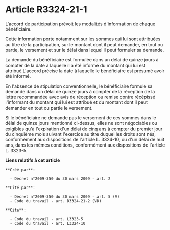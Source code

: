 # Article R3324-21-1

L'accord de participation prévoit les modalités d'information de chaque bénéficiaire. 

Cette information porte notamment sur les sommes qui lui sont attribuées au titre de la participation, sur le montant dont il
peut demander, en tout ou partie, le versement et sur le délai dans lequel il peut formuler sa demande. 

La demande du bénéficiaire est formulée dans un délai de quinze jours à compter de la date à laquelle il a été informé du
montant qui lui est attribué.L'accord précise la date à laquelle le bénéficiaire est présumé avoir été informé. 

En l'absence de stipulation conventionnelle, le bénéficiaire formule sa demande dans un délai de quinze jours à compter de la
réception de la lettre recommandée avec avis de réception ou remise contre récépissé l'informant du montant qui lui est
attribué et du montant dont il peut demander en tout ou partie le versement. 

Si le bénéficiaire ne demande pas le versement de ces sommes dans le délai de quinze jours mentionné ci-dessus, elles ne sont
négociables ou exigibles qu'à l'expiration d'un délai de cinq ans à compter du premier jour du cinquième mois suivant
l'exercice au titre duquel les droits sont nés, conformément aux dispositions de l'article L. 3324-10, ou d'un délai de huit
ans, dans les mêmes conditions, conformément aux dispositions de l'article L. 3323-5.

**Liens relatifs à cet article**

	**Créé par**:

	  - Décret n°2009-350 du 30 mars 2009 - art. 2

	**Cité par**:

	  - Décret n°2009-350 du 30 mars 2009 - art. 5 (V)
	  - Code du travail - art. D3324-21-2 (VD)

	**Cite**:

	  - Code du travail - art. L3323-5
	  - Code du travail - art. L3324-10
